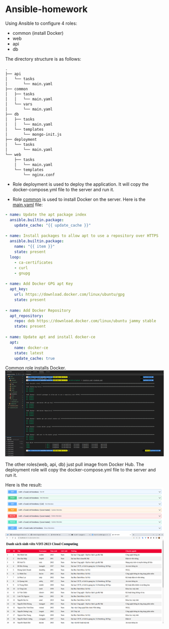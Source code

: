# Ansible-homework
Using Ansible to configure 4 roles: 
- common (install Docker)
- web
- api
- db

The directory structure is as follows:
```code
.
├── api
│   └── tasks
│       └── main.yaml
├── common
│   ├── tasks
│   │   └── main.yaml
│   └── vars
│       └── main.yaml
├── db
│   ├── tasks
│   │   └── main.yaml
│   └── templates
│       └── mongo-init.js
├── deployment
│   └── tasks
│       └── main.yaml
└── web
    ├── tasks
    │   └── main.yaml
    └── templates
        └── nginx.conf
```
- Role deployment is used to deploy the application. It will copy the docker-compose.yml file to the server and run it.

- Role [common](./roles/common/) is used to install Docker on the server. Here is the [main.yaml](./roles/common/tasks/main.yaml) file:
```yaml
- name: Update the apt package index
  ansible.builtin.package:
    update_cache: "{{ update_cache }}"

- name: Install packages to allow apt to use a repository over HTTPS
  ansible.builtin.package:
    name: "{{ item }}"
    state: present
  loop:
    - ca-certificates
    - curl
    - gnupg

- name: Add Docker GPG apt Key
  apt_key:
    url: https://download.docker.com/linux/ubuntu/gpg
    state: present

- name: Add Docker Repository
  apt_repository:
    repo: deb https://download.docker.com/linux/ubuntu jammy stable
    state: present

- name: Update apt and install docker-ce
  apt:
    name: docker-ce
    state: latest
    update_cache: true
```
Common role installs Docker.
![image](./images/common-role.png)

The other roles(web, api, db) just pull image from Docker Hub. The deployment role will copy the docker-compose.yml file to the server and run it.

Here is the result:
![image](./images/api-entrypoints.png)
![image](./images/table.png)